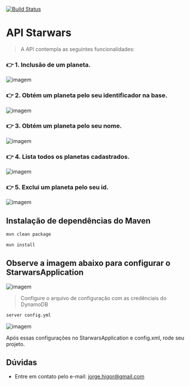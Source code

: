 [![Build Status](https://travis-ci.org/higorsystem/starwars-api.svg?branch=master)](https://travis-ci.org/higorsystem/starwars-api)

# API Starwars

> A API contempla as seguintes funcionalidades: 

  ### 👉 1. Inclusão de um planeta.
 ![imagem](https://i.ibb.co/hmb4NVg/Cadastra-Novo-Planeta.jpg)
  ### 👉 2. Obtém um planeta pelo seu identificador na base.
 ![imagem](https://i.ibb.co/TqpXHds/Obter-Por-Identificador.jpg)
  ### 👉 3. Obtém um planeta pelo seu nome. 
 ![imagem](https://i.ibb.co/72nnmTX/obtem-Por-Nome.jpg)
  ### 👉 4. Lista todos os planetas cadastrados.
 ![imagem](https://i.ibb.co/c28f8q0/Obter-Todos.jpg)
  ### 👉 5. Exclui um planeta pelo seu id.
 ![imagem](https://i.ibb.co/4ZZTS87/DELETE.jpg)
 
 ## Instalação de dependências do Maven
 
 ```bash
mvn clean package
```
 ```bash
mvn install
```

## Observe a imagem abaixo para configurar o StarwarsApplication

![imagem](https://i.ibb.co/qyPMv74/buildApp.jpg)

> Configure o arquivo de configuração com as credênciais do DynamoDB

```bash
server config.yml
```
![imagem](https://i.ibb.co/tYF3Stg/arquivo-Config-Yml.jpg)

Após essas configurações no StarwarsApplication e config.xml, rode seu projeto.

## Dúvidas

- Entre em contato pelo e-mail: jorge.higor@gmail.com


